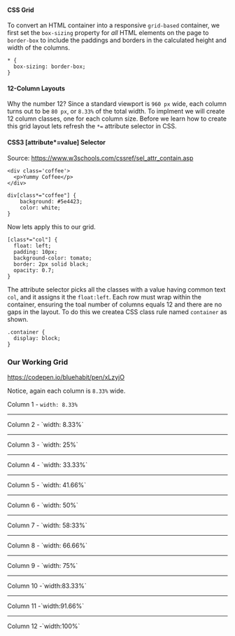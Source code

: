 #### CSS Grid

To convert an HTML container into a responsive `grid-based` container, we first set the `box-sizing` property for *all* HTML elements on the page to `border-box` to include the paddings and borders in the calculated height and width of the columns. 

```
* {
  box-sizing: border-box;
}
```

#### 12-Column Layouts

Why the number 12? Since a standard viewport is `960 px` wide, each column turns out to be `80 px`, or `8.33%` of the total width. To implment we will create 12 column classes, one for each column size. Before we learn how to create this grid layout lets refresh the `*=` attribute selector in CSS.

#### CSS3 [attribute*=value] Selector


Source: https://www.w3schools.com/cssref/sel_attr_contain.asp

```
<div class='coffee'>
  <p>Yummy Coffee</p>
</div>

div[class*="coffee"] {
    background: #5e4423;
    color: white;
}
```

Now lets apply this to our grid.

```
[class*="col"] {
  float: left;
  padding: 10px;
  background-color: tomato;
  border: 2px solid black;
  opacity: 0.7;
}
```

The attribute selector picks all the classes with a value having common text `col`, and it assigns it the `float:left`. Each row must wrap within the container, ensuring the toal number of columns equals 12 and there are no gaps in the layout. To do this we createa CSS class rule named `container` as shown.

```
.container {
  display: block;
}
```

### Our Working Grid

https://codepen.io/bluehabit/pen/xLzyjO

Notice, again each column is `8.33%` wide. 

Column 1 - `width: 8.33%`
<hr>
Column 2 - `width: 8.33%`
<hr>
Column 3 - `width: 25%`
<hr>
Column 4 - `width: 33.33%`
<hr>
Column 5 - `width: 41.66%`
<hr>
Column 6 - `width: 50%`
<hr>
Column 7 - `width: 58:33%`
<hr>
Column 8 - `width: 66.66%`
<hr>
Column 9 - `width: 75%`
<hr>
Column 10 -`width:83.33%`
<hr>
Column 11 -`width:91.66%`
<hr>
Column 12 -`width:100%`







